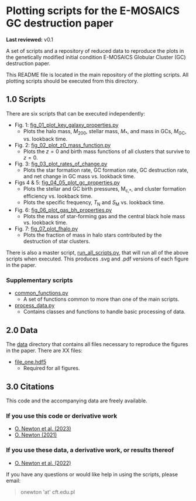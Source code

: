 # Plotting scripts for the E-MOSAICS GC destruction paper

**Last reviewed:** v0.1

A set of scripts and a repository of reduced data to reproduce the plots in the
genetically modified initial condition E-MOSAICS Globular Cluster (GC)
destruction paper.

This README file is located in the main repository of the plotting scripts.
All plotting scripts should be executed from this directory.

## 1.0 Scripts

There are six scripts that can be executed independently:

* Fig. 1: [fig_01_plot_key_galaxy_properties.py](/fig_01_plot_key_galaxy_properties.py)
  * Plots the halo mass, <i>M</i><sub>200</sub>,
  stellar mass, <i>M</i><sub>*</sub>, and mass in GCs, <i>M</i><sub>GC</sub>,
  vs. lookback time.
* Fig. 2: [fig_02_plot_z0_mass_function.py](/fig_02_plot_z0_mass_function.py)
  * Plots the $z=0$ and birth mass functions of all clusters that survive to
  $z=0$.
* Fig. 3: [fig_03_plot_rates_of_change.py](/fig_03_plot_rates_of_change.py)
  * Plots the star formation rate, GC formation rate, GC destruction rate, and
  net change in GC mass vs. lookback time.
* Figs 4 & 5: [fig_04_05_plot_gc_properties.py](/fig_04_05_plot_gc_properties.py)
  * Plots the stellar and GC birth pressures, M<sub>c,*</sub>, and cluster
  formation efficiency vs. lookback time.
  * Plots the specific frequency, <i>T</i><sub>N</sub> and <i>S</i><sub>M</sub>
  vs. lookback time.
* Fig. 6: [fig_06_plot_gas_bh_properties.py](/fig_06_plot_gas_bh_properties.py)
  * Plots the mass of star-forming gas and the central black hole mass vs.
  lookback time.
* Fig. 7: [fig_07_plot_fhalo.py](/fig_07_plot_fhalo.py)
  * Plots the fraction of mass in halo stars contributed by the destruction of
  star clusters.

There is also a master script, [run_all_scripts.py](/run_all_scripts.py),
that will run all of the above scripts when executed. This produces .svg
and .pdf versions of each figure in the paper.

### Supplementary scripts
* [common_functions.py](/common_functions.py)
  * A set of functions common to more than one of the main scripts.
* [process_data.py](/process_data.py)
  * Contains classes and functions to handle basic processing of data.

## 2.0 Data

The [data](/data) directory that contains all files necessary to reproduce the
figures in the paper. There are XX files:

* [file_one.hdf5](/data/file_one.hdf5)
  * Required for all figures.
<!-- * [17_11_z0_data.hdf5](/data/17_11_z0_data.hdf5)
  * Required for Figs. 2&ndash;4, 6 and A1.
* [ludlow2014_logc_vs_logm200h.csv](/data/ludlow2014_logc_vs_logm200h.csv)
  * Required for Figs. 4 \& A1.
* [halo_positions.hdf5](/data/halo_positions.hdf5)
  * Only required for Fig. 5.
* [gammaldi_2021_data.hdf5](/data/gammaldi_2021_data.hdf5)
  * Only required for Fig. 6. -->

## 3.0 Citations

This code and the accompanying data are freely available.

### If you use this code or derivative work

* [O. Newton et al. (2023)](DOI)
* [O. Newton (2021)](https://doi.org/10.5281/zenodo.4708338)

### If you use these data, a derivative work, or results thereof

* [O. Newton et al. (2022)](https://doi.org/10.1093/mnras/stac1316)

If you have any questions or would like help in using the scripts, please
email:
> onewton 'at' cft.edu.pl
